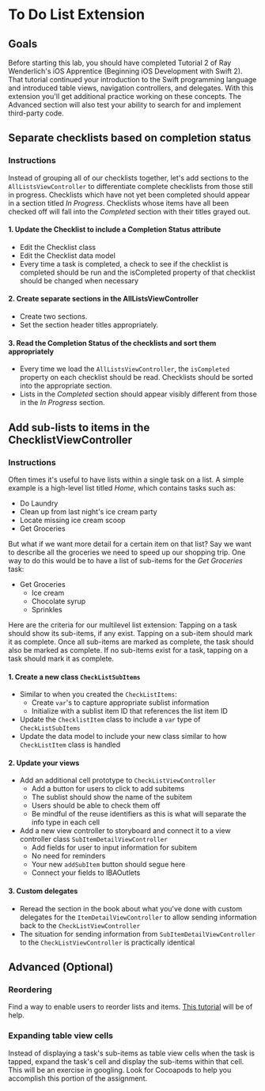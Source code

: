 # To Do List Extension

## Goals
Before starting this lab, you should have completed Tutorial 2 of Ray Wenderlich's iOS Apprentice (Beginning iOS Development with Swift 2). That tutorial continued your introduction to the Swift programming language and introduced table views, navigation controllers, and delegates. With this extension you'll get additional practice working on these concepts. The Advanced section will also test your ability to search for and implement third-party code.

## Separate checklists based on completion status
### Instructions
Instead of grouping all of our checklists together, let's add sections to the `AllListsViewController` to differentiate complete checklists from those still in progress. Checklists which have not yet been completed should appear in a section titled *In Progress*. Checklists whose items have all been checked off will fall into the *Completed* section with their titles grayed out.

#### 1. Update the Checklist to include a Completion Status attribute
* Edit the Checklist class
* Edit the Checklist data model
* Every time a task is completed, a check to see if the checklist is completed should be run and the isCompleted property of that checklist should be changed when necessary

#### 2. Create separate sections in the AllListsViewController
* Create two sections. 
* Set the section header titles appropriately.

#### 3. Read the Completion Status of the checklists and sort them appropriately
* Every time we load the `AllListsViewController`, the `isCompleted` property on each checklist should be read. Checklists should be sorted into the appropriate section.
* Lists in the *Completed* section should appear visibly different from those in the *In Progress* section.

## Add sub-lists to items in the ChecklistViewController
### Instructions
Often times it's useful to have lists within a single task on a list. A simple example is a high-level list titled *Home*, which contains tasks such as:

* Do Laundry
* Clean up from last night's ice cream party
* Locate missing ice cream scoop
* Get Groceries

But what if we want more detail for a certain item on that list? Say we want to describe all the groceries we need to speed up our shopping trip. One way to do this would be to have a list of sub-items for the *Get Groceries* task:

* Get Groceries
  * Ice cream
  * Chocolate syrup
  * Sprinkles

Here are the criteria for our multilevel list extension: Tapping on a task should show its sub-items, if any exist. Tapping on a sub-item should mark it as complete. Once all sub-items are marked as complete, the task should also be marked as complete. If no sub-items exist for a task, tapping on a task should mark it as complete.

#### 1. Create a new class `CheckListSubItems`
* Similar to when you created the `CheckListItems`:
	* Create `var`'s to capture appropriate sublist information
	* Initialize with a sublist item ID that references the list item ID
* Update the `ChecklistItem` class to include a `var` type of `CheckListSubItems`
* Update the data model to include your new class similar to how `CheckListItem` class is handled

#### 2. Update your views
* Add an additional cell prototype to `CheckListViewController` 
	* Add a button for users to click to add subitems
	* The sublist should show the name of the subitem
	* Users should be able to check them off
	* Be mindful of the reuse identifiers as this is what will separate the info type in each cell
* Add a new view controller to storyboard and connect it to a view controller class `SubItemDetailViewController`
	* Add fields for user to input information for subitem
	* No need for reminders
	* Your new `addSubItem` button should segue here
	* Connect your fields to IBAOutlets

#### 3. Custom delegates
* Reread the section in the book about what you've done with custom delegates for the `ItemDetailViewController` to allow sending information back to the `CheckListViewController` 
* The situation for sending information from `SubItemDetailViewController` to the `CheckListViewController` is practically identical


## Advanced (Optional)

### Reordering
Find a way to enable users to reorder lists and items. [This tutorial](https://www.raywenderlich.com/63089/cookbook-moving-table-view-cells-with-a-long-press-gesture) will be of help.

### Expanding table view cells
Instead of displaying a task's sub-items as table view cells when the task is tapped, expand the task's cell and display the sub-items within that cell. This will be an exercise in googling. Look for Cocoapods to help you accomplish this portion of the assignment.